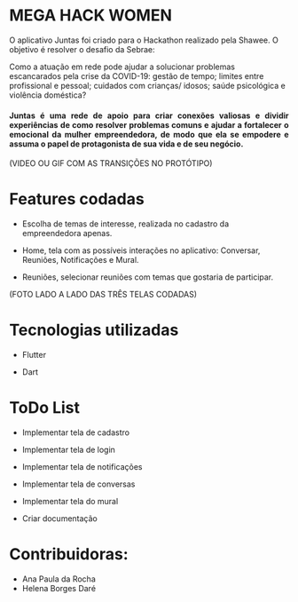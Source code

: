 # MEGA HACK WOMEN

O aplicativo Juntas foi criado para o Hackathon realizado pela Shawee. O objetivo é resolver o desafio da Sebrae: 

Como a atuação em rede pode ajudar a solucionar problemas escancarados pela crise da COVID-19: gestão de tempo; limites entre profissional e pessoal; cuidados com crianças/ idosos; saúde psicológica e violência doméstica?


#### <div style="text-align: justify"> Juntas é uma rede de apoio para criar conexões valiosas e dividir experiências de como resolver problemas comuns e ajudar a fortalecer o emocional da mulher empreendedora, de modo que ela se empodere e assuma o papel de protagonista de sua vida e de seu negócio. </div>


(VIDEO OU GIF COM AS TRANSIÇÕES NO PROTÓTIPO)

# Features codadas

* Escolha de temas de interesse, realizada no cadastro da empreendedora apenas.

* Home, tela com as possíveis interações no aplicativo: Conversar, Reuniões, Notificações e Mural.

* Reuniões, selecionar reuniões com temas que gostaria de participar.

(FOTO LADO A LADO DAS TRÊS TELAS CODADAS)


# Tecnologias utilizadas

* Flutter

* Dart

# ToDo List

* Implementar tela de cadastro

* Implementar tela de login

* Implementar tela de notificações

* Implementar tela de conversas

* Implementar tela do mural

* Criar documentação

# Contribuidoras:

* Ana Paula da Rocha
* Helena Borges Daré


